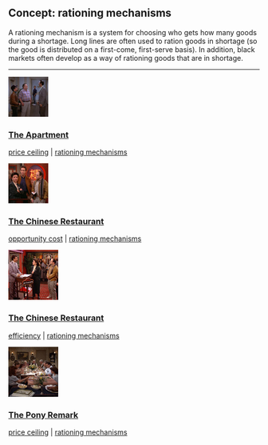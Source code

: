 ## Concept: rationing mechanisms

A rationing mechanism is a system for choosing who gets how many goods during a shortage. Long lines are often used to ration goods in shortage (so the good is distributed on a first-come, first-serve basis). In addition, black markets often develop as a way of rationing goods that are in shortage.

<hr>
<div class="clip-listing">
<img src="media/icons/apartment_clip1.jpg" alt="The Apartment icon">

### [The Apartment](/clip/12/)

[price ceiling](/concept/price-ceiling/) | [rationing mechanisms](/concept/rationing-mechanisms/)
</div>

<div class="clip-listing">
<img src="media/icons/chinese_restaurant_clip2___.jpg" alt="The Chinese Restaurant icon">

### [The Chinese Restaurant](/clip/10/)

[opportunity cost](/concept/opportunity-cost/) | [rationing mechanisms](/concept/rationing-mechanisms/)
</div>

<div class="clip-listing">
<img src="media/icons/chinese_restaurant_clip2_.jpg" alt="The Chinese Restaurant icon">

### [The Chinese Restaurant](/clip/11/)

[efficiency](/concept/efficiency/) | [rationing mechanisms](/concept/rationing-mechanisms/)
</div>

<div class="clip-listing">
<img src="media/icons/pony_remark.jpg" alt="The Pony Remark icon">

### [The Pony Remark](/clip/6/)

[price ceiling](/concept/price-ceiling/) | [rationing mechanisms](/concept/rationing-mechanisms/)
</div>

